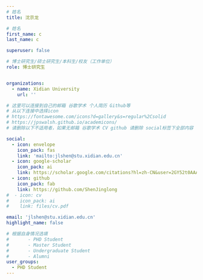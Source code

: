 ```yaml
---
# 姓名
title: 沈京龙

# 姓名
first_name: c
last_name: c

superuser: false

# 博士研究生/硕士研究生/本科生/校友（工作单位）
role: 博士研究生


organizations:
  - name: Xidian University
    url: ''

# 这里可以连接到自己的邮箱 谷歌学术 个人简历 Github等 
# 从以下连接中选择icon
# https://fontawesome.com/icons?d=gallery&s=regular%2Csolid
# https://jpswalsh.github.io/academicons/
# 请删除以下不适用者，如果无邮箱 谷歌学术 CV github 请删除 social标签下全部内容

social:
  - icon: envelope
    icon_pack: fas
    link: 'mailto:jlshen@stu.xidian.edu.cn'
  - icon: google-scholar
    icon_pack: ai
    link: https://scholar.google.com/citations?hl=zh-CN&user=2GY52t0AAAAJ
  - icon: github
    icon_pack: fab
    link: https://github.com/ShenJinglong
#  - icon: cv
#    icon_pack: ai
#    link: files/cv.pdf

email: 'jlshen@stu.xidian.edu.cn'
highlight_name: false

# 根据自身情况选填
#       - PHD Student
#       - Master Student
#       - Undergraduate Student
#       - Alumni
user_groups:
  - PHD Student
---
```

